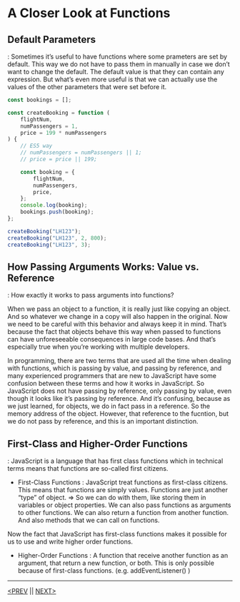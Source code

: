 # A Closer Look at Functions

## Default Parameters

: Sometimes it’s useful to have functions where some prameters are set by default. This way we do not have to pass them in manually in case we don’t want to change the default. The default value is that they can contain any expression. But what’s even more useful is that we can actually use the values of the other parameters that were set before it.

```jsx
const bookings = [];

const createBooking = function (
	flightNum,
	numPassengers = 1,
	price = 199 * numPassengers
) {
	// ES5 way
	// numPassengers = numPassengers || 1;
	// price = price || 199;

	const booking = {
		flightNum,
		numPassengers,
		price,
	};
	console.log(booking);
	bookings.push(booking);
};

createBooking("LH123");
createBooking("LH123", 2, 800);
createBooking("LH123", 3);
```

## How Passing Arguments Works: Value vs. Reference

: How exactly it works to pass arguments into functions?

When we pass an object to a function, it is really just like copying an object. And so whatever we change in a copy will also happen in the original. Now we need to be careful with this behavior and always keep it in mind. That’s because the fact that objects behave this way when passed to functions can have unforeseeable consequences in large code bases. And that’s especially true when you’re working with multiple developers.

In programming, there are two terms that are used all the time when dealing with functions, which is passing by value, and passing by reference, and many experienced programmers that are new to JavaScript have some confusion between these terms and how it works in JavaScript. So JavaScript does not have passing by reference, only passing by value, even though it looks like it’s passing by reference. And it’s confusing, because as we just learned, for objects, we do in fact pass in a reference. So the memory address of the object. However, that reference to the fucntion, but we do not pass by reference, and this is an important distinction.

## First-Class and Higher-Order Functions

: JavaScript is a language that has first class functions which in technical terms means that functions are so-called first citizens.

-   First-Class Functions : JavaScript treat functions as first-class citizens. This means that functions are simply values. Functions are just another “type” of object.
    ⇒ So we can do with them, like storing them in variables or object properties. We can also pass functions as arguments to other functions. We can also return a function from another function. And also methods that we can call on functions.

Now the fact that JavaScript has first-class functions makes it possible for us to use and write higher order functions.

-   Higher-Order Functions : A function that receive another function as an argument, that return a new function, or both. This is only possible because of first-class functions. (e.g. addEventListener() )

---

[<PREV](./cjs220921.md) || [NEXT>](./cjs220923.md)
